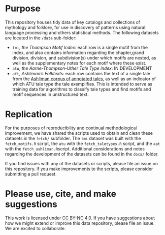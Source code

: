 # Purpose

This repository houses tidy data of key catalogs and collections of
mythology and folklore, for use in discovery of patterns using natural
language processing and others statistical methods. The following
datasets are located in the `/data` sub-folder:

  - `tmi`, *the Thompson Motif Index*: each row is a single motif from
    the index, and also contains information regarding the chapter,grand
    division, division, and subdivision(s) under which motifs are
    nested, as well as the supplementary notes for each motif where
    these exist.
  - `atu`, *the Aarne-Thompson-Uther Tale Type Index*: IN DEVELOPMENT
  - `aft`, *Ashliman’s Folktexts*: each row contains the text of a
    single tale from the [Ashliman corpus of annotated
    tales](https://www.pitt.edu/~dash/folktexts.html), as well as an
    indicator of which ATU tale type the tale exemplifies. This is
    intended to serve as training data for algorithms to classify tale
    types and find motifs and motif sequences in unstructured text.

# Replication

For the purposes of reproducibility and continual methodological
improvement, we have shared the scripts used to obtain and clean these
datasets in the `fetch/` subfolder. The `tmi` dataset was built with the
`fetch_motifs.R` script, the `atu` with the `fetch_taletypes.R` script,
and the `aat` with the `fetch_ashliman.R`script. Additional
considerations and notes regarding the development of the datasets can
be found in the `docs/` folder.

If you find issues with any of the datasets or scripts, please file an
issue on this repository. If you make improvements to the scripts,
please consider submitting a pull request.

# Please use, cite, and make suggestions

This work is licensed under [CC
BY-NC 4.0](https://creativecommons.org/licenses/by-nc/4.0/). If you have
suggestions about how we might extend or improve this data repository,
please file an issue. We are excited to collaborate.
